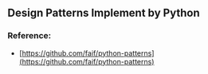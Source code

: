 ## Design Patterns Implement by Python

### Reference:

-  [https://github.com/faif/python-patterns](https://github.com/faif/python-patterns)
